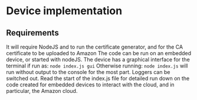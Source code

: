 # Device implementation
## Requirements
It will require NodeJS and to run the certificate generator, and for the CA certificate to be uploaded to Amazon
The code can be run on an embedded device, or started with nodeJS.
The device has a graphical interface for the terminal if run as:
```node index.js gui```
Otherwise running: ```node index.js``` will run without output to the console for the most part.
Loggers can be switched out.
Read the start of the index.js file for detailed run down on the code created for embedded devices to interact
with the cloud, and in particular, the Amazon cloud.
